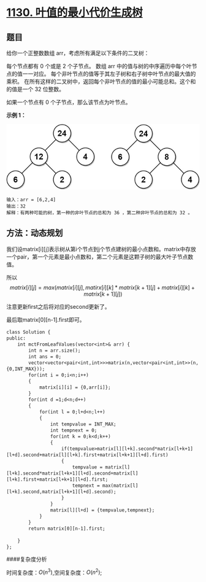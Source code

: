 # [1130. 叶值的最小代价生成树](https://leetcode.cn/problems/minimum-cost-tree-from-leaf-values/)

## 题目

给你一个正整数数组 arr，考虑所有满足以下条件的二叉树：

每个节点都有 0 个或是 2 个子节点。
数组 arr 中的值与树的中序遍历中每个叶节点的值一一对应。
每个非叶节点的值等于其左子树和右子树中叶节点的最大值的乘积。
在所有这样的二叉树中，返回每个非叶节点的值的最小可能总和。这个和的值是一个 32 位整数。

如果一个节点有 0 个子节点，那么该节点为叶节点。

**示例 1：**

![pic1](../pic\1130.1.jpg)

    输入：arr = [6,2,4]
    输出：32
    解释：有两种可能的树，第一种的非叶节点的总和为 36 ，第二种非叶节点的总和为 32 。 

## 方法：动态规划

我们设matrix[i][j]表示树从第i个节点到j个节点建树的最小点数和。matrix中存放一个pair，第一个元素是最小点数和，第二个元素是这颗子树的最大叶子节点数值。

所以$$matrix[i][j] = max(matrix[i][j],matirx[i][k]*matrix[k+1][j]+matrix[i][k]+matrix[k+1][j])$$

注意更新first之后将对应的second更新了。

最后取matrix[0][n-1].first即可。

~~~
class Solution {
public:
    int mctFromLeafValues(vector<int>& arr) {
        int n = arr.size();
        int ans = 0;
        vector<vector<pair<int,int>>>matrix(n,vector<pair<int,int>>(n,{0,INT_MAX}));
        for(int i = 0;i<n;i++)
        {
            matrix[i][i] = {0,arr[i]};
        }
        for(int d =1;d<n;d++)
        {
            for(int l = 0;l+d<n;l++)
            {
                int tempvalue = INT_MAX;
                int tempnext = 0;
                for(int k = 0;k<d;k++)
                {
                    if(tempvalue>matrix[l][l+k].second*matrix[l+k+1][l+d].second+matrix[l][l+k].first+matrix[l+k+1][l+d].first)
                    {
                        tempvalue = matrix[l][l+k].second*matrix[l+k+1][l+d].second+matrix[l][l+k].first+matrix[l+k+1][l+d].first;
                        tempnext = max(matrix[l][l+k].second,matrix[l+k+1][l+d].second);
                    }
                }
                matrix[l][l+d] = {tempvalue,tempnext};
            }
        }
        return matrix[0][n-1].first;

    }
};
~~~

####复杂度分析

时间复杂度：$O(n^3)$,空间复杂度：$O(n^2)$;